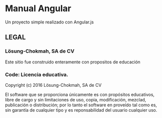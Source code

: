 # Manual Angular

Un proyecto simple realizado con Angular.js

## LEGAL

### Lösung-Chokmah, SA de CV

Este sitio fue construido enteramente con propositos de educación

### Code: Licencia educativa.

Copyright (c) 2016 Lösung-Chokmah, SA de CV

El software que se proporciona únicamente es con propósitos educativos, libre de cargo y sin limitaciones de uso, copia, modificación, mezclad, publicación o distribución; por lo tanto el software en proveído tal como es, sin garantía de cualquier tipo y es reponsabilidad del usuario cualquier uso.


